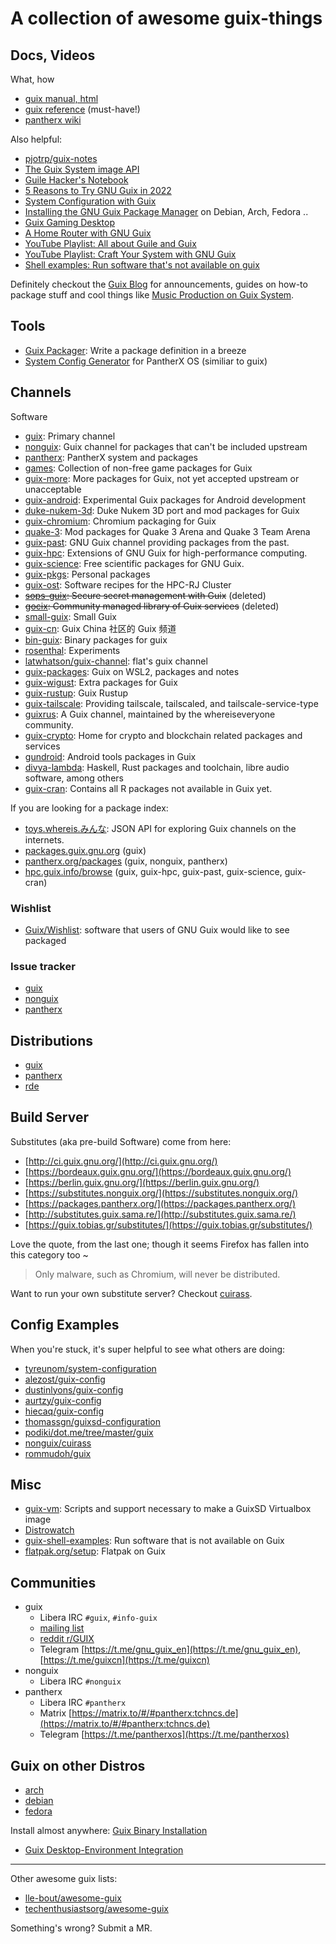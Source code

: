 # A collection of awesome guix-things

## Docs, Videos

What, how

- [guix manual, html](https://guix.gnu.org/manual/en/html_node/)
- [guix reference](https://guix.gnu.org/guix-refcard.pdf) (must-have!)
- [pantherx wiki](https://wiki.pantherx.org/Table-of-contents/)

Also helpful:

- [pjotrp/guix-notes](https://gitlab.com/pjotrp/guix-notes)
- [The Guix System image API](https://othacehe.org/the-guix-system-image-api.html)
- [Guile Hacker's Notebook](https://jeko.frama.io/)
- [5 Reasons to Try GNU Guix in 2022](https://systemcrafters.net/craft-your-system-with-guix/5-reasons-to-try-guix/)
- [System Configuration with Guix](https://config.daviwil.com/systems)
- [Installing the GNU Guix Package Manager](https://systemcrafters.net/craft-your-system-with-guix/installing-the-package-manager/) on Debian, Arch, Fedora ..
- [Guix Gaming Desktop](https://boilingsteam.com/how-i-built-my-new-linux-gaming-desktop-in-2021-with-amd-cpugpu-and-gnu-guix/)
- [A Home Router with GNU Guix](https://timmydouglas.com/2021/02/07/guix-router.html)
- [YouTube Playlist: All about Guile and Guix](https://www.youtube.com/playlist?list=PLZmotIJq3yOI0cPPQ07urjm6VMnb8GDSQ)
- [YouTube Playlist: Craft Your System with GNU Guix](https://www.youtube.com/playlist?list=PLEoMzSkcN8oNxnj7jm5V2ZcGc52002pQU)
- [Shell examples: Run software that's not available on guix](https://github.com/nuthub/guix-shell-examples)

Definitely checkout the [Guix Blog](https://guix.gnu.org/en/blog/) for announcements, guides on how-to package stuff and cool things like [Music Production on Guix System](https://guix.gnu.org/en/blog/2020/music-production-on-guix-system/).

## Tools

- [Guix Packager](https://guix-hpc.gitlabpages.inria.fr/guix-packager/): Write a package definition in a breeze
- [System Config Generator](https://www.pantherx.org/configs/) for PantherX OS (similiar to guix)

## Channels

Software

- [guix](https://git.savannah.gnu.org/cgit/guix.git): Primary channel
- [nonguix](https://gitlab.com/nonguix/nonguix): Guix channel for packages that can't be included upstream
- [pantherx](https://git.pantherx.org/development/panther): PantherX system and packages
- [games](https://gitlab.com/guix-gaming-channels/games): Collection of non-free game packages for Guix
- [guix-more](https://framagit.org/tyreunom/guix-more): More packages for Guix, not yet accepted upstream or unacceptable
- [guix-android](https://framagit.org/tyreunom/guix-android): Experimental Guix packages for Android development
- [duke-nukem-3d](https://gitlab.com/guix-gaming-channels/duke-nukem-3d): Duke Nukem 3D port and mod packages for Guix
- [guix-chromium](https://gitlab.com/mbakke/guix-chromium): Chromium packaging for Guix
- [quake-3](https://gitlab.com/guix-gaming-channels/quake-3): Mod packages for Quake 3 Arena and Quake 3 Team Arena
- [guix-past](https://gitlab.inria.fr/guix-hpc/guix-past): GNU Guix channel providing packages from the past.
- [guix-hpc](https://gitlab.inria.fr/guix-hpc/guix-hpc): Extensions of GNU Guix for high-performance computing.
- [guix-science](https://codeberg.org/guix-science/guix-science): Free scientific packages for GNU Guix.
- [guix-pkgs](https://notabug.org/jlicht/guix-pkgs.git): Personal packages
- [guix-ost](https://gitlab.ost.ch/scl/guix-ost): Software recipes for the HPC-RJ Cluster
- ~~[sops-guix](https://sr.ht/~fishinthecalculator/sops-guix/): Secure secret management with Guix~~ (deleted)
- ~~[gocix](https://sr.ht/~fishinthecalculator/gocix/): Community managed library of Guix services~~ (deleted)
- [small-guix](https://codeberg.org/fishinthecalculator/small-guix.git): Small Guix
- [guix-cn](https://github.com/guixcn/guix-channel): Guix China 社区的 Guix 频道
- [bin-guix](https://github.com/ieugen/bin-guix): Binary packages for guix
- [rosenthal](https://github.com/rakino/Rosenthal): Experiments
- [latwhatson/guix-channel](https://github.com/flatwhatson/guix-channel): flat's guix channel
- [guix-packages](https://github.com/giuliano108/guix-packages): Guix on WSL2, packages and notes
- [guix-wigust](https://github.com/kitnil/guix-wigust): Extra packages for Guix 
- [guix-rustup](https://github.com/declantsien/guix-rustup): Guix Rustup
- [guix-tailscale](https://github.com/umanwizard/guix-tailscale): Providing tailscale, tailscaled, and tailscale-service-type
- [guixrus](https://git.sr.ht/~whereiseveryone/guixrus): A Guix channel, maintained by the whereiseveryone community.
- [guix-crypto](https://codeberg.org/attila.lendvai/guix-crypto): Home for crypto and blockchain related packages and services 
- [gundroid](https://github.com/shegeley/gundroid): Android tools packages in Guix
- [divya-lambda](https://codeberg.org/divyaranjan/divya-lambda): Haskell, Rust packages and toolchain, libre audio software, among others
- [guix-cran](https://github.com/guix-science/guix-cran): Contains all R packages not available in Guix yet.

If you are looking for a package index:

- [toys.whereis.みんな](https://toys.whereis.social/): JSON API for exploring Guix channels on the internets.
- [packages.guix.gnu.org](https://packages.guix.gnu.org/) (guix)
- [pantherx.org/packages](https://www.pantherx.org/packages/) (guix, nonguix, pantherx)
- [hpc.guix.info/browse](https://hpc.guix.info/browse) (guix, guix-hpc, guix-past, guix-science, guix-cran)

### Wishlist

- [Guix/Wishlist](https://libreplanet.org/wiki/Group:Guix/Wishlist): software that users of GNU Guix would like to see packaged

### Issue tracker

- [guix](https://issues.guix.gnu.org/)
- [nonguix](https://gitlab.com/nonguix/nonguix/-/issues)
- [pantherx](https://github.com/PantherXOS/panther/issues)

## Distributions

- [guix](https://guix.gnu.org/)
- [pantherx](https://www.pantherx.org/)
- [rde](https://sr.ht/~abcdw/rde/)

## Build Server

Substitutes (aka pre-build Software) come from here:

- [http://ci.guix.gnu.org/](http://ci.guix.gnu.org/)
- [https://bordeaux.guix.gnu.org/](https://bordeaux.guix.gnu.org/)
- [https://berlin.guix.gnu.org/](https://berlin.guix.gnu.org/)
- [https://substitutes.nonguix.org/](https://substitutes.nonguix.org/)
- [https://packages.pantherx.org/](https://packages.pantherx.org/)
- [http://substitutes.guix.sama.re/](http://substitutes.guix.sama.re/)
- [https://guix.tobias.gr/substitutes/](https://guix.tobias.gr/substitutes/)

Love the quote, from the last one; though it seems Firefox has fallen into this category too ~

> Only malware, such as Chromium, will never be distributed.

Want to run your own substitute server? Checkout [cuirass](https://guix.gnu.org/cuirass/).

## Config Examples

When you're stuck, it's super helpful to see what others are doing:

- [tyreunom/system-configuration](https://framagit.org/tyreunom/system-configuration)
- [alezost/guix-config](https://github.com/alezost/guix-config)
- [dustinlyons/guix-config](https://github.com/dustinlyons/guix-config)
- [aurtzy/guix-config](https://github.com/aurtzy/guix-config)
- [hiecaq/guix-config](https://github.com/hiecaq/guix-config)
- [thomassgn/guixsd-configuration](https://notabug.org/thomassgn/guixsd-configuration)
- [podiki/dot.me/tree/master/guix](https://github.com/podiki/dot.me/tree/master/guix/.config/guix)
- [nonguix/cuirass](https://gitlab.com/nonguix/maintenance/-/tree/master/ci?ref_type=heads)
- [rommudoh/guix](https://codeberg.org/rommudoh/guix)

## Misc

- [guix-vm](https://github.com/palfrey/guix-vm): Scripts and support necessary to make a GuixSD Virtualbox image
- [Distrowatch](https://distrowatch.com/table.php?distribution=guixsd)
- [guix-shell-examples](https://github.com/nuthub/guix-shell-examples): Run software that is not available on Guix
- [flatpak.org/setup](https://flatpak.org/setup/GNU%20Guix): Flatpak on Guix

## Communities

- guix
  - Libera IRC `#guix`, `#info-guix`
  - [mailing list](https://guix.gnu.org/contact/)
  - [reddit r/GUIX](https://www.reddit.com/r/GUIX)
  - Telegram [https://t.me/gnu_guix_en](https://t.me/gnu_guix_en), [https://t.me/guixcn](https://t.me/guixcn)
- nonguix
  - Libera IRC `#nonguix`
- pantherx
  - Libera IRC `#pantherx`
  - Matrix [https://matrix.to/#/#pantherx:tchncs.de](https://matrix.to/#/#pantherx:tchncs.de)
  - Telegram [https://t.me/pantherxos](https://t.me/pantherxos)

## Guix on other Distros

- [arch](https://aur.archlinux.org/packages/guix)
- [debian](https://packages.debian.org/search?keywords=guix)
- [fedora](https://copr.fedorainfracloud.org/coprs/lantw44/guix/)

Install almost anywhere: [Guix Binary Installation](https://guix.gnu.org/manual/en/html_node/Binary-Installation.html)

- [Guix Desktop-Environment Integration](https://gist.github.com/peanutbutterandcrackers/844c211a91137c19607ae75b59fa116f)

---

Other awesome guix lists:

- [lle-bout/awesome-guix](https://sr.ht/~lle-bout/awesome-guix/)
- [techenthusiastsorg/awesome-guix](https://github.com/techenthusiastsorg/awesome-guix)

Something's wrong? Submit a MR.
